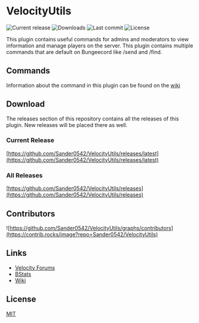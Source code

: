 # VelocityUtils
![Current release](https://img.shields.io/github/v/release/Sander0542/VelocityUtils?style=for-the-badge)
![Downloads](https://img.shields.io/github/downloads/Sander0542/VelocityUtils/total?style=for-the-badge)
![Last commit](https://img.shields.io/github/last-commit/Sander0542/VelocityUtils?style=for-the-badge)
![License](https://img.shields.io/github/license/Sander0542/VelocityUtils?style=for-the-badge)

This plugin contains useful commands for admins and moderators to view information and manage players on the server. This plugin contains multiple commands that are default on Bungeecord like /send and /find.

## Commands
Information about the command in this plugin can be found on the [wiki](https://github.com/Sander0542/VelocityUtils/wiki/Commands)

## Download
The releases section of this repository contains all the releases of this plugin. New releases will be placed there as well.

### Current Release
[https://github.com/Sander0542/VelocityUtils/releases/latest](https://github.com/Sander0542/VelocityUtils/releases/latest)

### All Releases
[https://github.com/Sander0542/VelocityUtils/releases](https://github.com/Sander0542/VelocityUtils/releases)

## Contributors
![https://github.com/Sander0542/VelocityUtils/graphs/contributors](https://contrib.rocks/image?repo=Sander0542/VelocityUtils)

## Links
- [Velocity Forums](https://forums.velocitypowered.com/t/velocity-utils-useful-commands-like-send-and-find/825?u=sander0542)
- [BStats](https://bstats.org/plugin/velocity/VelocityUtils/11571)
- [Wiki](https://github.com/Sander0542/VelocityUtils/wiki)

## License

[MIT](https://github.com/Sander0542/VelocityUtils/blob/main/LICENSE)
